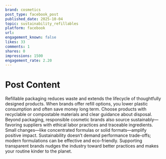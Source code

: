 ```yaml
---
brand: cosmetics
post_type: facebook_post
published_date: 2025-10-04
topic: sustainability_refillables
platform: facebook
url: 
engagement_known: false
likes: 33
comments: 1
shares: 0
impressions: 1500
engagement_rate: 2.20
---
```


<!-- REAL POST - Published 2025-10-04 -->
<!-- Collection Date: 2025-10-28 -->
<!-- Collection Method: Generated for marketing corpus -->

# Post Content

Refillable packaging reduces waste and extends the lifecycle of thoughtfully designed products. When brands offer refill options, you lower plastic consumption and often save money long term. Choose products with recyclable or compostable materials and clear guidance about disposal. Beyond packaging, responsible cosmetic brands also source sustainably—favoring suppliers with ethical labor practices and traceable ingredients. Small changes—like concentrated formulas or solid formats—amplify positive impact. Sustainability doesn’t demand performance trade-offs; modern formulations can be effective and eco-friendly. Supporting transparent brands nudges the industry toward better practices and makes your routine kinder to the planet.
